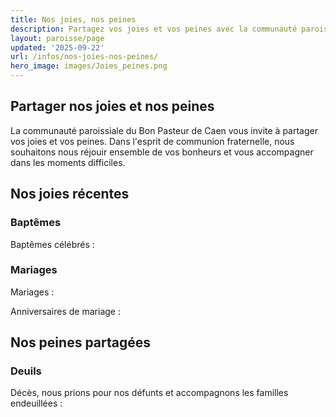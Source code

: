 ```yaml
---
title: Nos joies, nos peines
description: Partagez vos joies et vos peines avec la communauté paroissiale du Bon Pasteur de Caen
layout: paroisse/page
updated: '2025-09-22'
url: /infos/nos-joies-nos-peines/
hero_image: images/Joies_peines.png
---
```


## Partager nos joies et nos peines

La communauté paroissiale du Bon Pasteur de Caen vous invite à partager vos joies et vos peines. Dans l'esprit de communion fraternelle, nous souhaitons nous réjouir ensemble de vos bonheurs et vous accompagner dans les moments difficiles.

## Nos joies récentes

### Baptêmes

Baptêmes célébrés :

### Mariages

Mariages :

Anniversaires de mariage :

## Nos peines partagées

### Deuils

Décès, nous prions pour nos défunts et accompagnons les familles endeuillées :




